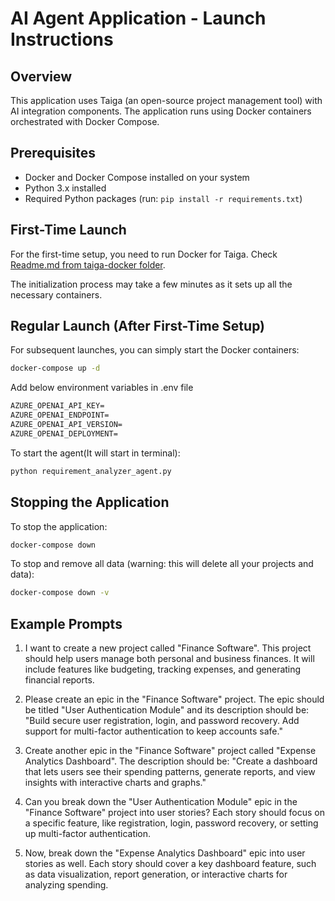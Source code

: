 # AI Agent Application - Launch Instructions

## Overview
This application uses Taiga (an open-source project management tool) with AI integration components. The application runs using Docker containers orchestrated with Docker Compose.

## Prerequisites
- Docker and Docker Compose installed on your system
- Python 3.x installed
- Required Python packages (run: `pip install -r requirements.txt`)

## First-Time Launch

For the first-time setup, you need to run Docker for Taiga. Check [Readme.md from taiga-docker folder](../taiga-docker/Readme.md).


The initialization process may take a few minutes as it sets up all the necessary containers.

## Regular Launch (After First-Time Setup)

For subsequent launches, you can simply start the Docker containers:

```bash
docker-compose up -d
```
Add below environment variables in .env file
```txt
AZURE_OPENAI_API_KEY=
AZURE_OPENAI_ENDPOINT=
AZURE_OPENAI_API_VERSION=
AZURE_OPENAI_DEPLOYMENT=
```

To start the agent(It will start in terminal):

```bash
python requirement_analyzer_agent.py
```

## Stopping the Application

To stop the application:

```bash
docker-compose down
```

To stop and remove all data (warning: this will delete all your projects and data):

```bash
docker-compose down -v
```

## Example Prompts

1. I want to create a new project called "Finance Software". This project should help users manage both personal and business finances. It will include features like budgeting, tracking expenses, and generating financial reports.

2. Please create an epic in the "Finance Software" project. The epic should be titled "User Authentication Module" and its description should be: "Build secure user registration, login, and password recovery. Add support for multi-factor authentication to keep accounts safe."

3. Create another epic in the "Finance Software" project called "Expense Analytics Dashboard". The description should be: "Create a dashboard that lets users see their spending patterns, generate reports, and view insights with interactive charts and graphs."

4. Can you break down the "User Authentication Module" epic in the "Finance Software" project into user stories? Each story should focus on a specific feature, like registration, login, password recovery, or setting up multi-factor authentication.

5. Now, break down the "Expense Analytics Dashboard" epic into user stories as well. Each story should cover a key dashboard feature, such as data visualization, report generation, or interactive charts for analyzing spending.
